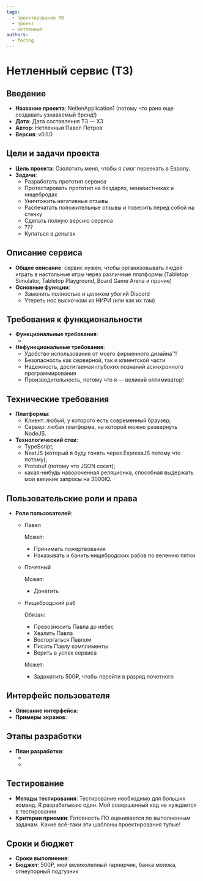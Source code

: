 ```yaml
---
tags:
  - проектирование ПО
  - проект
  - Нетленный
authors:
  - fering
---
```

# Нетленный сервис (ТЗ)

<!-- todo: написать вводную -->

<!-- truncate -->

## Введение

* **Название проекта**: NetlenApplication1 (потому что рано еще создавать узнаваемый бренд!)
* **Дата**: Дата составления ТЗ — ХЗ
* **Автор**: Нетленный Павел Петров
* **Версия**: v0.1.0

## Цели и задачи проекта

* **Цель проекта**: Озолотить меня, чтобы я смог переехать в Европу.
* **Задачи**:
  * Разработать прототип сервиса
  * Протестировать прототип на бездарях, ненавистниках и нищебродах
  * Уничтожить негативные отзывы
  * Распечатать положительные отзывы и повесить перед собой на стенку
  * Сделать полную версию сервиса
  * ???
  * Купаться в деньгах

## Описание сервиса

* **Общее описание**: сервис нужен, чтобы организовывать людей играть в настольные игры через различные платформы (Tabletop Simulator, Tabletop Playground, Board Game Arena и прочие)
* **Основные функции**:
  * Заменить полностью и целиком убогий Discord
  * Утереть нос выскочкам из НИРИ (или как их там)

## Требования к функциональности

* **Функциональные требования**:
  * <!-- todo: [Подробное описание функциональных требований] -->
* **Нефункциональные требования**:
  * Удобство использования от моего фирменного дизайна:tm:!
  * Безопасность как серверной, так и клиентской части
  * Надежность, достигаемая глубоких познаний асинхронного программирования
  * Производительность, потому что я — великий оптимизатор!

## Технические требования

* **Платформы**:
  * Клиент: любый, у которого есть современный браузер;
  * Сервер: любая платформа, на которой можно развернуть NodeJS.
* **Технологический стек**:
  * TypeScript;
  * NextJS (который я буду гонять через ExpressJS потому что потому);
  * Protobuf (потому что JSON сосет);
  * какая-нибудь навороченная реляционка, способная выдержать мои великие запросы на 3000IQ.

## Пользовательские роли и права

* **Роли пользователей**:
  * Павел

    Может:

    * Принимать пожертвования
    * Наказывать и банить нищебродских рабов по велению пятки

  * Почетный

    Может:

    * Донатить

  * Нищебродский раб

    Обязан:

    * Превозносить Павла до небес
    * Хвалить Павла
    * Восторгаться Павлом
    * Писать Павлу комплименты
    * Верить в успех сервиса

    Может:

    * Задонатить 500₽, чтобы перейти в разряд почетного

## Интерфейс пользователя

* **Описание интерфейса**: <!-- todo: [Краткое описание пользовательского интерфейса] -->
* **Примеры экранов**: <!-- todo: [Прикрепите макеты или описания экранов] -->

## Этапы разработки

* **План разработки**:
  * <!-- todo: [Этап 1: описание] -->
  * <!-- todo: [Этап 2: описание] -->

## Тестирование

* **Методы тестирования**: Тестирование необходимо для больших команд. Я разрабатываю один. Мой совершенный код не нуждается в тестировании
* **Критерии приемки**: Готовность ПО оценивается по выполненным задачам. Какие всё-таки эти шаблоны проектирования тупые!

## Сроки и бюджет

* **Сроки выполнения**: <!-- todo: [Укажите сроки для каждого этапа] -->
* **Бюджет**: 500₽, мой великолепный гарнирчик, банка молока, огнеупорный подгузник
